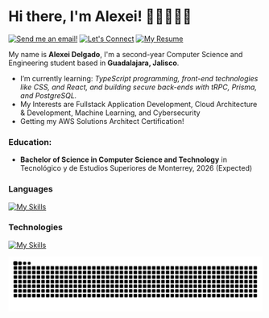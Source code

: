 # Hi there, I'm Alexei! 👋🏻🧑🏻‍💻
[![Send me an email!](https://shields.io/badge/alexeiddg%40outlook.com-purple?style=for-the-badge)](mailto:alexeiddg@outlook.com)
[![Let's Connect](https://shields.io/badge/let's%20connect!-blue?logo=linkedin&style=for-the-badge)](https://linkedin.com/in/alexei-delgado-5729b8266)
[![My Resume](https://shields.io/badge/%F0%9F%92%BC%20my%20r%C3%A9sum%C3%A9-f5f5dc?&style=for-the-badge)]()

My name is **Alexei Delgado**, I'm a second-year Computer Science and Engineering student based in **Guadalajara, Jalisco**. 
- I’m currently learning: *TypeScript programming, front-end technologies like CSS, and React, and building secure back-ends with tRPC, Prisma, and PostgreSQL.*
- My Interests are Fullstack Application Development, Cloud Architecture & Development, Machine Learning, and Cybersecurity 
- Getting my AWS Solutions Architect Certification!

### Education:
- **Bachelor of Science in Computer Science and Technology** in Tecnológico y de Estudios Superiores de Monterrey, 2026 (Expected)

### Languages 
[![My Skills](https://skillicons.dev/icons?i=cpp,cs,c,js,ts,py,r)](https://skillicons.dev) 

### Technologies
[![My Skills](https://skillicons.dev/icons?i=aws,vue,react,postgres,mongodb,git)](https://skillicons.dev) 

<img src="https://raw.githubusercontent.com/alexeiddg/alexeiddg/output/snake.svg" alt="Snake animation" />
